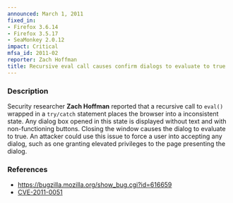 ```yaml
---
announced: March 1, 2011
fixed_in:
- Firefox 3.6.14
- Firefox 3.5.17
- SeaMonkey 2.0.12
impact: Critical
mfsa_id: 2011-02
reporter: Zach Hoffman
title: Recursive eval call causes confirm dialogs to evaluate to true
---
```


<h3>Description</h3>

<p>Security researcher <strong>Zach Hoffman</strong> reported that a
recursive call to <code>eval()</code> wrapped in
a <code>try/catch</code> statement places the browser into a
inconsistent state.  Any dialog box opened in this state is displayed
without text and with non-functioning buttons.  Closing the window
causes the dialog to evaluate to true.  An attacker could use this
issue to force a user into accepting any dialog, such as one granting
elevated privileges to the page presenting the dialog.</p>

<h3>References</h3>

<ul>
  <li><a href="https://bugzilla.mozilla.org/show_bug.cgi?id=616659">https://bugzilla.mozilla.org/show_bug.cgi?id=616659</a></li>
  <li><a class="ex-ref" href="http://cve.mitre.org/cgi-bin/cvename.cgi?name=CVE-2011-0051">CVE-2011-0051</a></li>
</ul>




